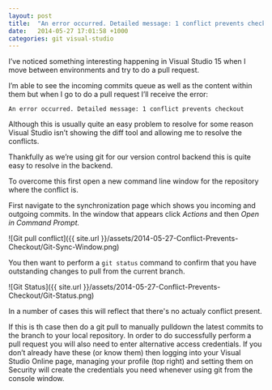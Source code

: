```yaml
---
layout: post
title:  "An error occurred. Detailed message: 1 conflict prevents checkout when doing a GIT pull request in Visual Studio"
date:   2014-05-27 17:01:58 +1000
categories: git visual-studio
---
```

I’ve noticed something interesting happening in Visual Studio 15 when I move between environments and try to do a pull request.

I’m able to see the incoming commits queue as well as the content within them but when I go to do a pull request I’ll receive the error:
```
An error occurred. Detailed message: 1 conflict prevents checkout
```

Although this is usually quite an easy problem to resolve for some reason Visual Studio isn’t showing the diff tool and allowing me to resolve the conflicts.

Thankfully as we’re using git for our version control backend this is quite easy to resolve in the backend.

To overcome this first open a new command line window for the repository where the conflict is.

First navigate to the synchronization page which shows you incoming and outgoing commits. In the window that appears click _Actions_ and then _Open in Command Prompt._

![Git pull conflict]({{ site.url }}/assets/2014-05-27-Conflict-Prevents-Checkout/Git-Sync-Window.png)

You then want to perform a ```git status``` command to confirm that you have outstanding changes to pull from the current branch.

  ![Git Status]({{ site.url }}/assets/2014-05-27-Conflict-Prevents-Checkout/Git-Status.png)
  
In a number of cases this will reflect that there's no actualy conflict present.

If this is th case then do a git pull to manually pulldown the latest commits to the branch to your local repository. In order to do successfully perform a pull request you will also need to enter alternative access credentials. If you don’t already have these (or know them) then logging into your Visual Studio Online page, managing your profile (top right) and setting them on Security will create the credentials you need whenever using git from the console window.
